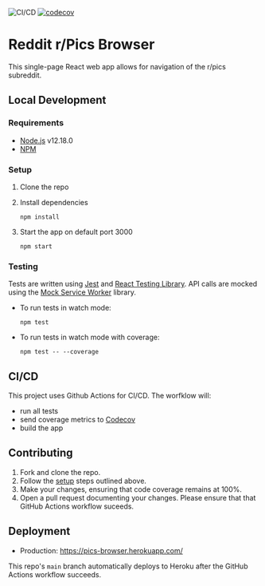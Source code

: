 ![CI/CD](https://github.com/omarnyte/reddit-pics-browser/workflows/CI/CD/badge.svg)
[![codecov](https://codecov.io/gh/omarnyte/reddit-pics-browser/branch/main/graph/badge.svg?token=G8VMLGBNHK)](undefined)

# Reddit r/Pics Browser

This single-page React web app allows for navigation of the r/pics subreddit. 

## Local Development

### Requirements
- [Node.js](https://nodejs.org/en/) v12.18.0 
- [NPM](https://www.npmjs.com/) 

### Setup 
1. Clone the repo 

2. Install dependencies

    `npm install`

3. Start the app on default port 3000

    `npm start`

### Testing
Tests are written using [Jest](https://jestjs.io/) and [React Testing Library](https://testing-library.com/docs/react-testing-library/intro). API calls are mocked using the [Mock Service Worker](https://github.com/mswjs/msw) library.

- To run tests in watch mode: 
        
  `npm test`

- To run tests in watch mode with coverage: 

  `npm test -- --coverage`

## CI/CD
This project uses Github Actions for CI/CD. The worfklow will:
- run all tests
- send coverage metrics to [Codecov](https://codecov.io/)
- build the app

## Contributing
1. Fork and clone the repo.
2. Follow the [setup](#setup) steps outlined above.
3. Make your changes, ensuring that code coverage remains at 100%.
4. Open a pull request documenting your changes. Please ensure that that GitHub Actions workflow suceeds. 

## Deployment
- Production: https://pics-browser.herokuapp.com/

This repo's `main` branch automatically deploys to Heroku after the GitHub Actions workflow succeeds. 
